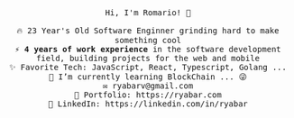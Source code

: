 <!-- ### Hi there 👋 -->
<!-- **ryabar/ryabar** is a ✨ _special_ ✨ repository because its `README.md` (this file) appears on your GitHub profile.

Here are some ideas to get you started:

- 🔭 I’m currently working on ...
- 🌱 I’m currently learning ...
- 👯 I’m looking to collaborate on ...
- 🤔 I’m looking for help with ...
- 💬 Ask me about ...
- 📫 How to reach me: ...
- 😄 Pronouns: ...
- ⚡ Fun fact: ... -->

<p align="center">
  <samp>
    Hi, I'm Romario! 👋 <br><br>
    🔥 23 Year's Old Software Enginner grinding hard to make something cool  <br>
    ⚡ <b>4 years of work experience</b> in the software development field, building projects for the web and mobile <br>
    ✨ Favorite Tech: JavaScript, React, Typescript, Golang ...  <br>
    📓 I’m currently learning BlockChain ... 😜 <br>
    ✉️ ryabarv@gmail.com <br>
    🎨 Portfolio: https://ryabar.com <br>
    💼 LinkedIn: https://linkedin.com/in/ryabar <br>
  </samp>
</p>









